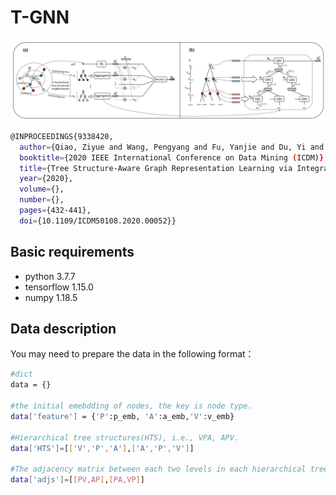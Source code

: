 # T-GNN

![](https://github.com/joe817/img/blob/master/TGNN.png)

```bash
@INPROCEEDINGS{9338420,
  author={Qiao, Ziyue and Wang, Pengyang and Fu, Yanjie and Du, Yi and Wang, Pengfei and Zhou, Yuanchun},
  booktitle={2020 IEEE International Conference on Data Mining (ICDM)}, 
  title={Tree Structure-Aware Graph Representation Learning via Integrated Hierarchical Aggregation and Relational Metric Learning}, 
  year={2020},
  volume={},
  number={},
  pages={432-441},
  doi={10.1109/ICDM50108.2020.00052}}
```

## Basic requirements

* python 3.7.7
* tensorflow 1.15.0
* numpy 1.18.5

## Data description

You may need to prepare the data in the following format：

```bash
#dict
data = {} 

#the initial emebdding of nodes, the key is node type.
data['feature'] = {'P':p_emb, 'A':a_emb,'V':v_emb} 

#Hierarchical tree structures(HTS), i.e., VPA, APV.
data['HTS']=[['V','P','A'],['A','P','V']]

#The adjacency matrix between each two levels in each hierarchical tree
data['adjs']=[[PV,AP],[PA,VP]]
```

